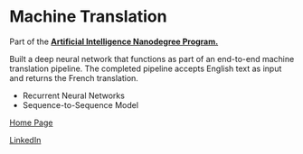 # Machine Translation

Part of the [**Artificial Intelligence Nanodegree Program.**](https://eu.udacity.com/course/artificial-intelligence-nanodegree--nd889)

Built a deep neural network that functions as part of an end-to-end machine translation pipeline. The completed pipeline accepts English text as input and returns the French translation.

- Recurrent Neural Networks
- Sequence-to-Sequence Model

[Home Page](http://miguelangelnieto.net)

[LinkedIn](https://www.linkedin.com/in/miguelangelnieto/?locale=en_US)
